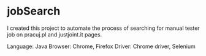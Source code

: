 # jobSearch

I created this project to automate the process of searching for manual tester job on pracuj.pl and justjoint.it pages.

Language: Java
Browser: Chrome, Firefox
Driver: Chrome driver, Selenium
